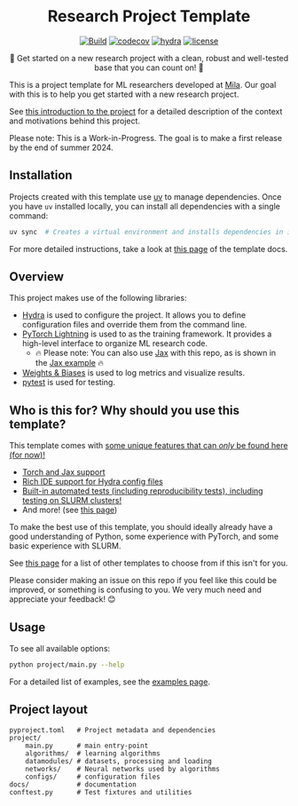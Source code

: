 <div align="center">

# Research Project Template

[![Build](https://github.com/mila-iqia/ResearchTemplate/actions/workflows/build.yml/badge.svg?branch=master)](https://github.com/mila-iqia/ResearchTemplate/actions/workflows/build.yml)
[![codecov](https://codecov.io/gh/mila-iqia/ResearchTemplate/graph/badge.svg?token=I2DYLK8NTD)](https://codecov.io/gh/mila-iqia/ResearchTemplate)
[![hydra](https://img.shields.io/badge/Config-Hydra_1.3-89b8cd)](https://hydra.cc/)
[![license](https://img.shields.io/badge/License-MIT-green.svg?labelColor=gray)](https://github.com/mila-iqia/ResearchTemplate#license)

🚀 Get started on a new research project with a clean, robust and well-tested base that you can count on! 🚀

</div>

This is a project template for ML researchers developed at [Mila](https://www.mila.quebec). Our goal with this is to help you get started with a new research project.

See [this introduction to the project](https://mila-iqia.github.io/ResearchTemplate/intro) for a detailed description of the context and motivations behind this project.

Please note: This is a Work-in-Progress. The goal is to make a first release by the end of summer 2024.

## Installation

Projects created with this template use [uv](https://docs.astral.sh/uv/) to manage dependencies. Once you have `uv` installed locally, you can install all dependencies with a single command:

```bash
uv sync  # Creates a virtual environment and installs dependencies in it.
```

For more detailed instructions, take a look at [this page](https://mila-iqia.github.io/ResearchTemplate/#setting-up-your-environment) of the template docs.

## Overview

This project makes use of the following libraries:

- [Hydra](https://hydra.cc/) is used to configure the project. It allows you to define configuration files and override them from the command line.
- [PyTorch Lightning](https://lightning.ai/docs/pytorch/stable/) is used to as the training framework. It provides a high-level interface to organize ML research code.
    - 🔥 Please note: You can also use [Jax](https://jax.readthedocs.io/en/latest/) with this repo, as is shown in the [Jax example](https://mila-iqia.github.io/ResearchTemplate/examples/jax) 🔥
- [Weights & Biases](https://wandb.ai) is used to log metrics and visualize results.
- [pytest](https://docs.pytest.org/en/stable/) is used for testing.

## Who is this for? Why should you use this template?

This template comes with [some unique features that can *only* be found here (for now)!](https://mila-iqia.github.io/ResearchTemplate/features/index.md)

- [Torch and Jax support](https://mila-iqia.github.io/ResearchTemplate/features/jax/)
- [Rich IDE support for Hydra config files](https://mila-iqia.github.io/ResearchTemplate/features/auto_schema/)
- [Built-in automated tests (including reproducibility tests), including testing on SLURM clusters!](https://mila-iqia.github.io/ResearchTemplate/features/testing/)
- And more! (see [this page](https://mila-iqia.github.io/ResearchTemplate/features/))

To make the best use of this template, you should ideally already have a good understanding of Python, some experience with PyTorch, and some basic experience with SLURM.

See [this page](https://mila-iqia.github.io/ResearchTemplate/related) for a list of other templates to choose from if this isn't for you.

Please consider making an issue on this repo if you feel like this could be improved, or something is confusing to you. We very much need and appreciate your feedback! 😊

## Usage

To see all available options:

```bash
python project/main.py --help
```

For a detailed list of examples, see the [examples page](https://mila-iqia.github.io/ResearchTemplate/examples/examples).

<!-- * `mkdocs new [dir-name]` - Create a new project.
* `mkdocs serve` - Start the live-reloading docs server.
* `mkdocs build` - Build the documentation site.
* `mkdocs -h` - Print help message and exit. -->

## Project layout

```
pyproject.toml   # Project metadata and dependencies
project/
    main.py      # main entry-point
    algorithms/  # learning algorithms
    datamodules/ # datasets, processing and loading
    networks/    # Neural networks used by algorithms
    configs/     # configuration files
docs/            # documentation
conftest.py      # Test fixtures and utilities
```
